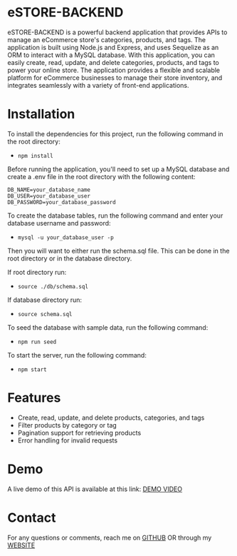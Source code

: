 # eSTORE-BACKEND
eSTORE-BACKEND is a powerful backend application that provides APIs to manage an eCommerce store's categories, products, and tags. The application is built using Node.js and Express, and uses Sequelize as an ORM to interact with a MySQL database. With this application, you can easily create, read, update, and delete categories, products, and tags to power your online store. The application provides a flexible and scalable platform for eCommerce businesses to manage their store inventory, and integrates seamlessly with a variety of front-end applications.

# Installation
To install the dependencies for this project, run the following command in the root directory:

 - ```npm install```  

Before running the application, you'll need to set up a MySQL database and create a .env file in the root directory with the following content:


  ```DB_NAME=your_database_name```  
  ```DB_USER=your_database_user```  
  ```DB_PASSWORD=your_database_password```

To create the database tables, run the following command and enter your database username and password:

 - ```mysql -u your_database_user -p```

Then you will want to either run the schema.sql file. This can be done in the root directory or in the database directory.

If root directory run:

 - ```source ./db/schema.sql```

If database directory run:

 - ```source schema.sql```

To seed the database with sample data, run the following command:

 - ```npm run seed```

To start the server, run the following command:

 - ```npm start```

# Features
 - Create, read, update, and delete products, categories, and tags
 - Filter products by category or tag
 - Pagination support for retrieving products
 - Error handling for invalid requests
 
# Demo

A live demo of this API is available at this link: [DEMO VIDEO](https://drive.google.com/file/d/1b-WpU0IZvRigcdPU2Q4RWvOt3gTEuic0/view)

# Contact
For any questions or comments, reach me on [GITHUB](https://github.com/lbako801) OR through my [WEBSITE](https://lorenbako.com/)
